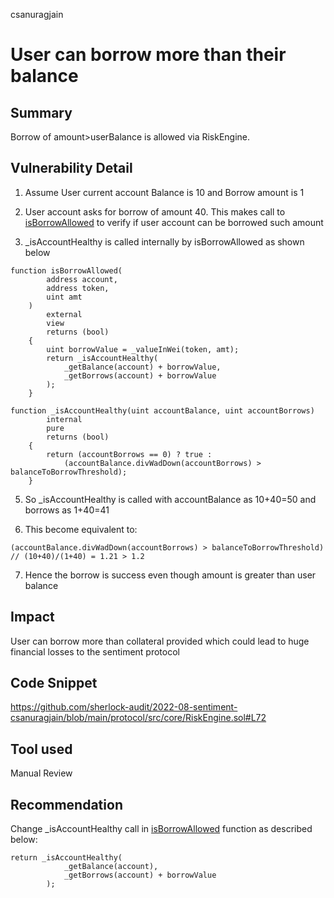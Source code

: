 csanuragjain
# User can borrow more than their balance

## Summary
Borrow of amount>userBalance is allowed via RiskEngine. 

## Vulnerability Detail

1. Assume User current account Balance is 10 and Borrow amount is 1

2. User account asks for borrow of amount 40. This makes call to [isBorrowAllowed](https://github.com/sherlock-audit/2022-08-sentiment-csanuragjain/blob/main/protocol/src/core/RiskEngine.sol#L72) to verify if user account can be borrowed such amount

3. _isAccountHealthy is called internally by isBorrowAllowed as shown below

```
function isBorrowAllowed(
        address account,
        address token,
        uint amt
    )
        external
        view
        returns (bool)
    {
        uint borrowValue = _valueInWei(token, amt);
        return _isAccountHealthy(
            _getBalance(account) + borrowValue,
            _getBorrows(account) + borrowValue
        );
    }
```

```
function _isAccountHealthy(uint accountBalance, uint accountBorrows)
        internal
        pure
        returns (bool)
    {
        return (accountBorrows == 0) ? true :
            (accountBalance.divWadDown(accountBorrows) > balanceToBorrowThreshold);
    }
```

5. So _isAccountHealthy is called with accountBalance as 10+40=50 and borrows as 1+40=41

6. This become equivalent to:

```
(accountBalance.divWadDown(accountBorrows) > balanceToBorrowThreshold) // (10+40)/(1+40) = 1.21 > 1.2
```

7. Hence the borrow is success even though amount is greater than user balance

## Impact
User can borrow more than collateral provided which could lead to huge financial losses to the sentiment protocol

## Code Snippet
https://github.com/sherlock-audit/2022-08-sentiment-csanuragjain/blob/main/protocol/src/core/RiskEngine.sol#L72

## Tool used
Manual Review

## Recommendation
Change _isAccountHealthy call in [isBorrowAllowed](https://github.com/sherlock-audit/2022-08-sentiment-csanuragjain/blob/main/protocol/src/core/RiskEngine.sol#L72) function as described below:

```
return _isAccountHealthy(
            _getBalance(account),
            _getBorrows(account) + borrowValue
        );
```